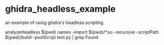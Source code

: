 # ghidra_headless_example

an example of using ghidra's headless scripting

analyzeHeadless $(pwd) names -import $(pwd)/*.so -recursive -scriptPath $(pwd)/build -postScript test.py | grep Found